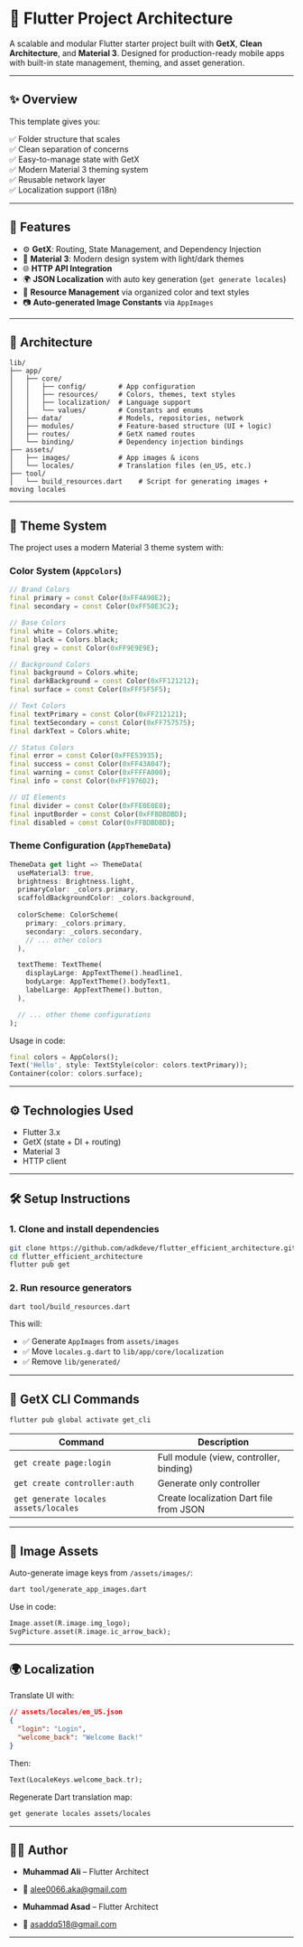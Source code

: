 # 📱 Flutter Project Architecture

A scalable and modular Flutter starter project built with **GetX**, **Clean Architecture**, and **Material 3**. Designed for production-ready mobile apps with built-in state management, theming, and asset generation.

---

## ✨ Overview

This template gives you:

✅ Folder structure that scales  
✅ Clean separation of concerns  
✅ Easy-to-manage state with GetX  
✅ Modern Material 3 theming system  
✅ Reusable network layer  
✅ Localization support (i18n)  

---

## 🚀 Features

- ⚙️ **GetX**: Routing, State Management, and Dependency Injection
- 🎨 **Material 3**: Modern design system with light/dark themes
- 🌐 **HTTP API Integration**
- 🌍 **JSON Localization** with auto key generation (`get generate locales`)
- 🎯 **Resource Management** via organized color and text styles
- 📷 **Auto-generated Image Constants** via `AppImages`

---

## 🧱 Architecture

```
lib/
├── app/
│   ├── core/              
│   │   ├── config/        # App configuration
│   │   ├── resources/     # Colors, themes, text styles
│   │   ├── localization/  # Language support
│   │   └── values/        # Constants and enums
│   ├── data/              # Models, repositories, network
│   ├── modules/           # Feature-based structure (UI + logic)
│   ├── routes/            # GetX named routes
│   └── binding/           # Dependency injection bindings
├── assets/
│   ├── images/            # App images & icons
│   └── locales/           # Translation files (en_US, etc.)
├── tool/
│   └── build_resources.dart    # Script for generating images + moving locales
```

---

## 🎨 Theme System

The project uses a modern Material 3 theme system with:

### Color System (`AppColors`)

```dart
// Brand Colors
final primary = const Color(0xFF4A90E2);
final secondary = const Color(0xFF50E3C2);

// Base Colors
final white = Colors.white;
final black = Colors.black;
final grey = const Color(0xFF9E9E9E);

// Background Colors
final background = Colors.white;
final darkBackground = const Color(0xFF121212);
final surface = const Color(0xFFF5F5F5);

// Text Colors
final textPrimary = const Color(0xFF212121);
final textSecondary = const Color(0xFF757575);
final darkText = Colors.white;

// Status Colors
final error = const Color(0xFFE53935);
final success = const Color(0xFF43A047);
final warning = const Color(0xFFFFA000);
final info = const Color(0xFF1976D2);

// UI Elements
final divider = const Color(0xFFE0E0E0);
final inputBorder = const Color(0xFFBDBDBD);
final disabled = const Color(0xFFBDBDBD);
```

### Theme Configuration (`AppThemeData`)

```dart
ThemeData get light => ThemeData(
  useMaterial3: true,
  brightness: Brightness.light,
  primaryColor: _colors.primary,
  scaffoldBackgroundColor: _colors.background,
  
  colorScheme: ColorScheme(
    primary: _colors.primary,
    secondary: _colors.secondary,
    // ... other colors
  ),

  textTheme: TextTheme(
    displayLarge: AppTextTheme().headline1,
    bodyLarge: AppTextTheme().bodyText1,
    labelLarge: AppTextTheme().button,
  ),

  // ... other theme configurations
);
```

Usage in code:
```dart
final colors = AppColors();
Text('Hello', style: TextStyle(color: colors.textPrimary));
Container(color: colors.surface);
```

---

## ⚙️ Technologies Used

- Flutter 3.x
- GetX (state + DI + routing)
- Material 3
- HTTP client

---

## 🛠 Setup Instructions

### 1. Clone and install dependencies

```bash
git clone https://github.com/adkdeve/flutter_efficient_architecture.git
cd flutter_efficient_architecture
flutter pub get
```

### 2. Run resource generators

```bash
dart tool/build_resources.dart
```

This will:
* ✅ Generate `AppImages` from `assets/images`
* ✅ Move `locales.g.dart` to `lib/app/core/localization`
* ✅ Remove `lib/generated/`

---

## 🧩 GetX CLI Commands

```bash
flutter pub global activate get_cli
```

| Command                               | Description                             |
| ------------------------------------- | --------------------------------------- |
| `get create page:login`               | Full module (view, controller, binding) |
| `get create controller:auth`          | Generate only controller                |
| `get generate locales assets/locales` | Create localization Dart file from JSON |

---

## 📸 Image Assets

Auto-generate image keys from `/assets/images/`:

```bash
dart tool/generate_app_images.dart
```

Use in code:

```dart
Image.asset(R.image.img_logo);
SvgPicture.asset(R.image.ic_arrow_back);
```

---

## 🌍 Localization

Translate UI with:

```json
// assets/locales/en_US.json
{
  "login": "Login",
  "welcome_back": "Welcome Back!"
}
```

Then:

```dart
Text(LocaleKeys.welcome_back.tr);
```

Regenerate Dart translation map:

```bash
get generate locales assets/locales
```

---

## 👨‍💻 Author

* **Muhammad Ali** – Flutter Architect
* 📧 [alee0066.aka@gmail.com](mailto:alee0066.aka@gmail.com)

* **Muhammad Asad** – Flutter Architect
* 📧 [asaddq518@gmail.com](mailto:asaddq518@gmail.com)

---
